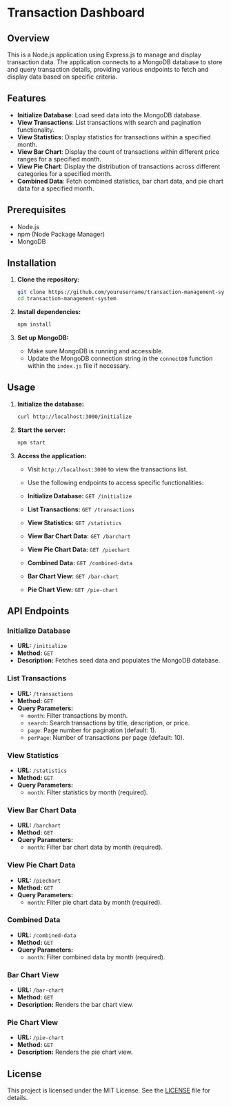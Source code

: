 # Transaction Dashboard

## Overview

This is a Node.js application using Express.js to manage and display transaction data. The application connects to a MongoDB database to store and query transaction details, providing various endpoints to fetch and display data based on specific criteria.

## Features

- **Initialize Database**: Load seed data into the MongoDB database.
- **View Transactions**: List transactions with search and pagination functionality.
- **View Statistics**: Display statistics for transactions within a specified month.
- **View Bar Chart**: Display the count of transactions within different price ranges for a specified month.
- **View Pie Chart**: Display the distribution of transactions across different categories for a specified month.
- **Combined Data**: Fetch combined statistics, bar chart data, and pie chart data for a specified month.

## Prerequisites

- Node.js
- npm (Node Package Manager)
- MongoDB

## Installation

1. **Clone the repository:**
    ```bash
    git clone https://github.com/yourusername/transaction-management-system.git
    cd transaction-management-system
    ```

2. **Install dependencies:**
    ```bash
    npm install
    ```

3. **Set up MongoDB:**
    - Make sure MongoDB is running and accessible.
    - Update the MongoDB connection string in the `connectDB` function within the `index.js` file if necessary.

## Usage

1. **Initialize the database:**
    ```bash
    curl http://localhost:3000/initialize
    ```

2. **Start the server:**
    ```bash
    npm start
    ```

3. **Access the application:**
    - Visit `http://localhost:3000` to view the transactions list.
    - Use the following endpoints to access specific functionalities:

    - **Initialize Database:** `GET /initialize`
    - **List Transactions:** `GET /transactions`
    - **View Statistics:** `GET /statistics`
    - **View Bar Chart Data:** `GET /barchart`
    - **View Pie Chart Data:** `GET /piechart`
    - **Combined Data:** `GET /combined-data`
    - **Bar Chart View:** `GET /bar-chart`
    - **Pie Chart View:** `GET /pie-chart`

## API Endpoints

### Initialize Database

- **URL:** `/initialize`
- **Method:** `GET`
- **Description:** Fetches seed data and populates the MongoDB database.

### List Transactions

- **URL:** `/transactions`
- **Method:** `GET`
- **Query Parameters:**
  - `month`: Filter transactions by month.
  - `search`: Search transactions by title, description, or price.
  - `page`: Page number for pagination (default: 1).
  - `perPage`: Number of transactions per page (default: 10).

### View Statistics

- **URL:** `/statistics`
- **Method:** `GET`
- **Query Parameters:**
  - `month`: Filter statistics by month (required).

### View Bar Chart Data

- **URL:** `/barchart`
- **Method:** `GET`
- **Query Parameters:**
  - `month`: Filter bar chart data by month (required).

### View Pie Chart Data

- **URL:** `/piechart`
- **Method:** `GET`
- **Query Parameters:**
  - `month`: Filter pie chart data by month (required).

### Combined Data

- **URL:** `/combined-data`
- **Method:** `GET`
- **Query Parameters:**
  - `month`: Filter combined data by month (required).

### Bar Chart View

- **URL:** `/bar-chart`
- **Method:** `GET`
- **Description:** Renders the bar chart view.

### Pie Chart View

- **URL:** `/pie-chart`
- **Method:** `GET`
- **Description:** Renders the pie chart view.

## License

This project is licensed under the MIT License. See the [LICENSE](LICENSE) file for details.
